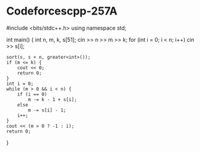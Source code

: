 # Codeforcescpp-257A
#include <bits/stdc++.h>
using namespace std;

int main() {
	int n, m, k, s[51];
	cin >> n >> m >> k;
	for (int i = 0; i < n; i++)
		cin >> s[i];

	sort(s, s + n, greater<int>());
	if (m <= k) {
		cout << 0;
		return 0;
	}
	int i = 0;
	while (m > 0 && i < n) {
		if (i == 0)
			m -= k - 1 + s[i];
		else
			m -= s[i] - 1;
		i++;
	}
	cout << (m > 0 ? -1 : i);
	return 0;
}
